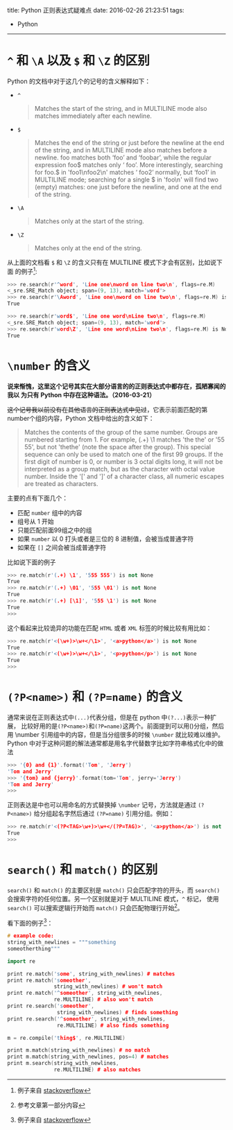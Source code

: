 title: Python 正则表达式疑难点
date: 2016-02-26 21:23:51
tags:
 - Python
---

# `^` 和 `\A` 以及 `$` 和 `\Z` 的区别

Python 的文档中对于这几个的记号的含义解释如下：

- `^`

    > Matches the start of the string, and in MULTILINE mode also matches
    > immediately after each newline.

- `$`

    > Matches the end of the string or just before the newline at the end of
    > the string, and in MULTILINE mode also matches before a newline. foo
    > matches both ‘foo’ and ‘foobar’, while the regular expression foo$
    > matches only ‘ foo’. More interestingly, searching for foo.$ in
    > 'foo1\nfoo2\n' matches ‘ foo2’ normally, but ‘foo1’ in MULTILINE mode;
    > searching for a single $ in 'foo\n' will find two (empty) matches: one
    > just before the newline, and one at the end of the string.

- `\A`

    > Matches only at the start of the string.

- `\Z`

    > Matches only at the end of the string.

从上面的文档看 `$` 和 `\Z` 的含义只有在 MULTILINE 模式下才会有区别，比如说下面
的例子[^1]:

[^1]: 例子来自 [stackoverflow](http://stackoverflow.com/questions/22519318/regex-differences-between-and-a-z)

<!--more-->

```cpp
>>> re.search(r'^word', 'Line one\nword on line two\n', flags=re.M)
<_sre.SRE_Match object; span=(9, 13), match='word'>
>>> re.search(r'\Aword', 'Line one\nword on line two\n', flags=re.M) is None
True
```

```cpp
>>> re.search(r'word$', 'Line one word\nLine two\n', flags=re.M)
<_sre.SRE_Match object; span=(9, 13), match='word'>
>>> re.search(r'word\Z', 'Line one word\nLine two\n', flags=re.M) is None
True
```

# `\number` 的含义

**说来惭愧，这里这个记号其实在大部分语言的的正则表达式中都存在，孤陋寡闻的我以
为只有 Python 中存在这种语法。（2016-03-21）**

<del>这个记号我以前没有在其他语言的正则表达式中见过</del>，它表示前面匹配的第
number个组的内容，Python 文档中给出的含义如下：

> Matches the contents of the group of the same number. Groups are numbered
> starting from 1. For example, (.+) \1 matches 'the the' or '55 55', but not
> 'thethe' (note the space after the group). This special sequence can only be
> used to match one of the first 99 groups. If the first digit of number is 0,
> or number is 3 octal digits long, it will not be interpreted as a group
> match, but as the character with octal value number. Inside the '[' and ']'
> of a character class, all numeric escapes are treated as characters.

主要的点有下面几个：

- 匹配 `number` 组中的内容
- 组号从 1 开始
- 只能匹配前面99组之中的组
- 如果 `number` 以 0 打头或者是三位的 8 进制值，会被当成普通字符
- 如果在 `[]` 之间会被当成普通字符

比如说下面的例子

```cpp
>>> re.match(r'(.+) \1', '555 555') is not None
True
>>> re.match(r'(.+) \01', '555 \01') is not None
True
>>> re.match(r'(.+) [\1]', '555 \1') is not None
True
>>>
```

这个看起来比较诡异的功能在匹配 `HTML` 或者 `XML` 标签的时候比较有用比如：

```cpp
>>> re.match(r'<(\w+)>\w+</\1>', '<a>python</a>') is not None
True
>>> re.match(r'<(\w+)>\w+</\1>', '<p>python</p>') is not None
True
>>>
```

# `(?P<name>)` 和 `(?P=name)` 的含义

通常来说在正则表达式中`(...)`代表分组，但是在 python 中`(?...)`表示一种扩展，
比较好用的是`(?P<name>)`和`(?P=name)`这两个。前面提到可以用()分组，然后用
\number 引用组中的内容，但是当分组很多的时候 `\number` 就比较难以维护。Python
中对于这种问题的解法通常都是用名字代替数字比如字符串格式化中的做法

```cpp
>>> '{0} and {1}'.format('Tom', 'Jerry')
'Tom and Jerry'
>>> '{tom} and {jerry}'.format(tom='Tom', jerry='Jerry')
'Tom and Jerry'
>>>
```

正则表达是中也可以用命名的方式替换掉 `\number` 记号，方法就是通过 `(?P<name>)`
给分组起名字然后通过 `(?P=name)` 引用分组。例如：

```cpp
>>> re.match(r'<(?P<TAG>\w+)>\w+</(?P=TAG)>', '<a>python</a>') is not
True
>>>
```

# `search()` 和 `match()` 的区别

`search()` 和 `match()` 的主要区别是 `match()` 只会匹配字符的开头，而
`search()` 会搜索字符的任何位置。另一个区别就是对于 MULTILINE 模式，`^` 标记，
使用 `search()` 可以搜索逻辑行开始而 `match()` 只会匹配物理行开始[^2]。

[^2]: 参考文章第一部分内容

看下面的例子[^3]：

```cpp
# example code:
string_with_newlines = """something
someotherthing"""

import re

print re.match('some', string_with_newlines) # matches
print re.match('someother',
               string_with_newlines) # won't match
print re.match('^someother', string_with_newlines,
               re.MULTILINE) # also won't match
print re.search('someother',
                string_with_newlines) # finds something
print re.search('^someother', string_with_newlines,
                re.MULTILINE) # also finds something

m = re.compile('thing$', re.MULTILINE)

print m.match(string_with_newlines) # no match
print m.match(string_with_newlines, pos=4) # matches
print m.search(string_with_newlines,
               re.MULTILINE) # also matches
```


[^3]: 例子来自 [stackoverflow](http://stackoverflow.com/questions/180986/what-is-the-difference-between-pythons-re-search-and-re-match)

